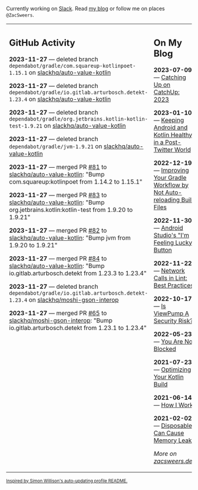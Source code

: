 Currently working on [Slack](https://slack.com/). Read [my blog](https://zacsweers.dev/) or follow me on places `@ZacSweers`.

<table><tr><td valign="top" width="60%">

## GitHub Activity
<!-- githubActivity starts -->
**2023-11-27** — deleted branch `dependabot/gradle/com.squareup-kotlinpoet-1.15.1` on [slackhq/auto-value-kotlin](https://github.com/slackhq/auto-value-kotlin)

**2023-11-27** — deleted branch `dependabot/gradle/io.gitlab.arturbosch.detekt-1.23.4` on [slackhq/auto-value-kotlin](https://github.com/slackhq/auto-value-kotlin)

**2023-11-27** — deleted branch `dependabot/gradle/org.jetbrains.kotlin-kotlin-test-1.9.21` on [slackhq/auto-value-kotlin](https://github.com/slackhq/auto-value-kotlin)

**2023-11-27** — deleted branch `dependabot/gradle/jvm-1.9.21` on [slackhq/auto-value-kotlin](https://github.com/slackhq/auto-value-kotlin)

**2023-11-27** — merged PR [#81](https://github.com/slackhq/auto-value-kotlin/pull/81) to [slackhq/auto-value-kotlin](https://github.com/slackhq/auto-value-kotlin): "Bump com.squareup:kotlinpoet from 1.14.2 to 1.15.1"

**2023-11-27** — merged PR [#83](https://github.com/slackhq/auto-value-kotlin/pull/83) to [slackhq/auto-value-kotlin](https://github.com/slackhq/auto-value-kotlin): "Bump org.jetbrains.kotlin:kotlin-test from 1.9.20 to 1.9.21"

**2023-11-27** — merged PR [#82](https://github.com/slackhq/auto-value-kotlin/pull/82) to [slackhq/auto-value-kotlin](https://github.com/slackhq/auto-value-kotlin): "Bump jvm from 1.9.20 to 1.9.21"

**2023-11-27** — merged PR [#84](https://github.com/slackhq/auto-value-kotlin/pull/84) to [slackhq/auto-value-kotlin](https://github.com/slackhq/auto-value-kotlin): "Bump io.gitlab.arturbosch.detekt from 1.23.3 to 1.23.4"

**2023-11-27** — deleted branch `dependabot/gradle/io.gitlab.arturbosch.detekt-1.23.4` on [slackhq/moshi-gson-interop](https://github.com/slackhq/moshi-gson-interop)

**2023-11-27** — merged PR [#65](https://github.com/slackhq/moshi-gson-interop/pull/65) to [slackhq/moshi-gson-interop](https://github.com/slackhq/moshi-gson-interop): "Bump io.gitlab.arturbosch.detekt from 1.23.1 to 1.23.4"
<!-- githubActivity ends -->
</td><td valign="top" width="40%">

## On My Blog
<!-- blog starts -->
**2023-07-09** — [Catching Up on CatchUp: 2023](https://www.zacsweers.dev/catching-up-on-catchup-2023/)

**2023-01-10** — [Keeping Android and Kotlin Healthy in a Post-Twitter World](https://www.zacsweers.dev/keeping-android-healthy/)

**2022-12-19** — [Improving Your Gradle Workflow by Not Auto-reloading Build Files](https://www.zacsweers.dev/improving-your-workflow-by-not-auto-reloading-build-files/)

**2022-11-30** — [Android Studio's "I'm Feeling Lucky" Button](https://www.zacsweers.dev/android-studios-im-feeling-lucky-button/)

**2022-11-22** — [Network Calls in Lint: Best Practices](https://www.zacsweers.dev/network-calls-in-lint-best-practices/)

**2022-10-17** — [Is ViewPump A Security Risk?](https://www.zacsweers.dev/is-viewpump-a-security-risk/)

**2022-05-23** — [You Are Not Blocked](https://www.zacsweers.dev/you-are-not-blocked/)

**2021-07-23** — [Optimizing Your Kotlin Build](https://www.zacsweers.dev/optimizing-your-kotlin-build/)

**2021-06-14** — [How I Work](https://www.zacsweers.dev/how-i-work/)

**2021-02-02** — [Disposables Can Cause Memory Leaks](https://www.zacsweers.dev/disposables-can-cause-memory-leaks/)
<!-- blog ends -->
_More on [zacsweers.dev](https://zacsweers.dev/)_
</td></tr></table>

<sub><a href="https://simonwillison.net/2020/Jul/10/self-updating-profile-readme/">Inspired by Simon Willison's auto-updating profile README.</a></sub>
